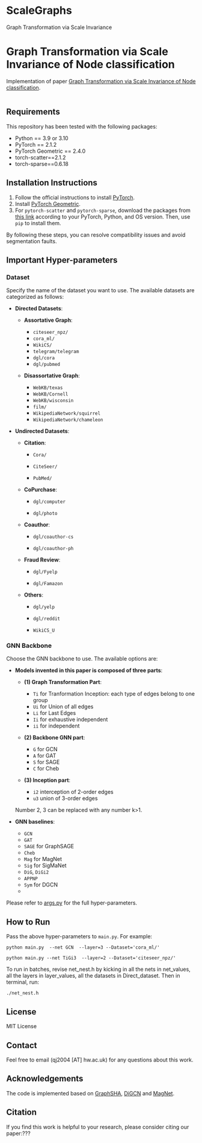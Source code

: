 # ScaleGraphs
Graph Transformation via Scale Invariance

# Graph Transformation via Scale Invariance of Node classification

Implementation of paper [Graph Transformation via Scale Invariance of Node classification](??).

![]()

## Requirements

This repository has been tested with the following packages:

- Python == 3.9 or 3.10
- PyTorch == 2.1.2
- PyTorch Geometric == 2.4.0
- torch-scatter==2.1.2
- torch-sparse==0.6.18

## Installation Instructions

1. Follow the official instructions to install [PyTorch](https://pytorch.org/get-started/previous-versions/).
2. Install [PyTorch Geometric](https://pytorch-geometric.readthedocs.io/en/latest/notes/installation.html).
3. For `pytorch-scatter` and `pytorch-sparse`, download the packages from [this link](https://pytorch-geometric.com/whl/torch-2.3.0%2Bcu121.html) according to your PyTorch, Python, and OS version. Then, use `pip` to install them.

By following these steps, you can resolve compatibility issues and avoid segmentation faults.


## Important Hyper-parameters
### Dataset
Specify the name of the dataset you want to use. The available datasets are categorized as follows:

- **Directed Datasets**:
  - **Assortative Graph**:
    - `citeseer_npz/`
    - `cora_ml/`
    - `WikiCS/`
    - `telegram/telegram`
    - `dgl/cora`
    - `dgl/pubmed`
  
  - **Disassortative Graph**:
    - `WebKB/texas`
    - `WebKB/Cornell`
    - `WebKB/wisconsin`
    - `film/`
    - `WikipediaNetwork/squirrel`
    - `WikipediaNetwork/chameleon`

- **Undirected Datasets**:

  - **Citation**:

    - `Cora/`

    - `CiteSeer/`

    - `PubMed/`

  - **CoPurchase**:

    - `dgl/computer`

    - `dgl/photo`

  
  - **Coauthor**:

    - `dgl/coauthor-cs`

    - `dgl/coauthor-ph`

  
  - **Fraud Review**:

    - `dgl/Fyelp`

    - `dgl/Famazon`

  
  - **Others**:

    - `dgl/yelp`

    - `dgl/reddit`

    - `WikiCS_U`
  

### GNN Backbone
Choose the GNN backbone to use. The available options are:
- **Models invented in this paper is composed of three parts**:
  - **(1) Graph Transformation Part**:
    - `Ti` for Tranformation Inception: each type of edges belong to one group
    - `Ui` for Union of all edges
    - `Li` for Last Edges
    - `Ii` for exhaustive independent
    - `ii` for independent
    
  - **(2) Backbone GNN part**:
    - `G` for GCN
    - `A` for GAT
    - `S` for SAGE
    - `C` for Cheb
  - **(3) Inception part**:
    - `i2` interception of 2-order edges
    - `u3` union of 3-order edges
    
  Number 2, 3 can be replaced with any number k>1.
  
- **GNN baselines**:
  - `GCN`
  - `GAT`
  - `SAGE` for GraphSAGE
  - `Cheb`
  - `Mag` for MagNet
  - `Sig`  for SigMaNet
  - `DiG`, `DiGi2`
  - `APPNP`
  - `Sym` for DGCN
  - 

Please refer to [args.py](args.py) for the full hyper-parameters.

## How to Run

Pass the above hyper-parameters to `main.py`. For example:

```
python main.py  --net GCN  --layer=3 --Dataset='cora_ml/'
```

```
python main.py --net TiGi3  --layer=2 --Dataset='citeseer_npz/'
```

To run in batches, revise net_nest.h by kicking in all the nets in net_values, all the layers in layer_values,
all the datasets in Direct_dataset. Then in terminal, run: 

```
./net_nest.h
```

## License
MIT License

## Contact 
Feel free to email (qj2004 [AT] hw.ac.uk) for any questions about this work.

## Acknowledgements

The code is implemented based on [GraphSHA](https://github.com/wenzhilics/GraphSHA), [DiGCN](https://github.com/flyingtango/DiGCN) and [MagNet](https://github.com/matthew-hirn/magnet).

## Citation

If you find this work is helpful to your research, please consider citing our paper:???


